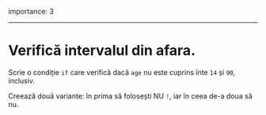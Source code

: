 importance: 3

---

# Verifică intervalul din afara.

Scrie o condiție `if` care verifică dacă `age` nu este cuprins înte `14` și `90`, inclusiv. 

Creează două variante: în prima să folosești NU `!`, iar în ceea de-a doua să nu.